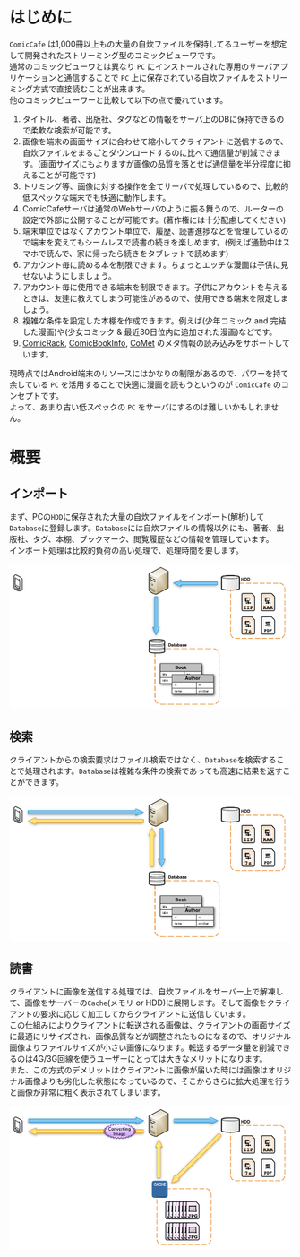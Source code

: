 # はじめに

`ComicCafe` は1,000冊以上もの大量の自炊ファイルを保持してるユーザーを想定して開発されたストリーミング型のコミックビューワです。  
通常のコミックビューワとは異なり `PC` にインストールされた専用のサーバアプリケーションと通信することで `PC` 上に保存されている自炊ファイルをストリーミング方式で直接読むことが出来ます。  
他のコミックビューワーと比較して以下の点で優れています。

1. タイトル、著者、出版社、タグなどの情報をサーバ上のDBに保持できるので柔軟な検索が可能です。
1. 画像を端末の画面サイズに合わせて縮小してクライアントに送信するので、自炊ファイルをまるごとダウンロードするのに比べて通信量が削減できます。(画面サイズにもよりますが画像の品質を落とせば通信量を半分程度に抑えることが可能です)
1. トリミング等、画像に対する操作を全てサーバで処理しているので、比較的低スペックな端末でも快適に動作します。
1. ComicCafeサーバは通常のWebサーバのように振る舞うので、ルーターの設定で外部に公開することが可能です。(著作権には十分配慮してください)
1. 端末単位ではなくアカウント単位で、履歴、読書進捗などを管理しているので端末を変えてもシームレスで読書の続きを楽しめます。(例えば通勤中はスマホで読んで、家に帰ったら続きをタブレットで読めます)
1. アカウント毎に読める本を制限できます。ちょっとエッチな漫画は子供に見せないようにしましょう。
1. アカウント毎に使用できる端末を制限できます。子供にアカウントを与えるときは、友達に教えてしまう可能性があるので、使用できる端末を限定しましょう。
1. 複雑な条件を設定した本棚を作成できます。例えば(少年コミック and 完結した漫画)や(少女コミック & 最近30日位内に追加された漫画)などです。
1. [ComicRack](http://comicrack.cyolito.com/downloads/ComicRack/Support-Files/ComicInfoSchema.zip), [ComicBookInfo](https://docs.google.com/document/pub?id=1Tu9eoPWc_8SPgxx5J4-6mEaaRWLLv-bEA8i_jcIe3IE), [CoMet](http://www.denvog.com/comet/comet-specification/) のメタ情報の読み込みをサポートしています。

現時点ではAndroid端末のリソースにはかなりの制限があるので、パワーを持て余している `PC` を活用することで快適に漫画を読もうというのが `ComicCafe` のコンセプトです。  
よって、あまり古い低スペックの `PC` をサーバにするのは難しいかもしれません。

# 概要

## インポート
まず、PCの`HDD`に保存された大量の自炊ファイルをインポート(解析)して`Database`に登録します。`Database`には自炊ファイルの情報以外にも、著者、出版社、タグ、本棚、ブックマーク、閲覧履歴などの情報を管理しています。  
インポート処理は比較的負荷の高い処理で、処理時間を要します。

![ArchitectureImport](https://raw.githubusercontent.com/burton999dev/ComicCafeHelp/master/images/ArchitectureImport.png)

## 検索
クライアントからの検索要求はファイル検索ではなく、`Database`を検索することで処理されます。`Database`は複雑な条件の検索であっても高速に結果を返すことができます。

![ArchitectureSearch](https://raw.githubusercontent.com/burton999dev/ComicCafeHelp/master/images/ArchitectureSearch.png)

## 読書
クライアントに画像を送信する処理では、自炊ファイルをサーバー上で解凍して、画像をサーバーの`Cache`(メモリ or HDD)に展開します。そして画像をクライアントの要求に応じて加工してからクライアントに送信しています。  
この仕組みによりクライアントに転送される画像は、クライアントの画面サイズに最適にリサイズされ、画像品質などが調整されたものになるので、オリジナル画像よりファイルサイズが小さい画像になります。転送するデータ量を削減できるのは4G/3G回線を使うユーザーにとっては大きなメリットになります。  
また、この方式のデメリットはクライアントに画像が届いた時には画像はオリジナル画像よりも劣化した状態になっているので、そこからさらに拡大処理を行うと画像が非常に粗く表示されてしまいます。

![ArchitectureRead](https://raw.githubusercontent.com/burton999dev/ComicCafeHelp/master/images/ArchitectureRead.png)

